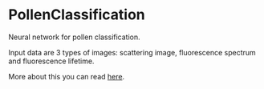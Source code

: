 # PollenClassification
Neural network for pollen classification.

Input data are 3 types of images: scattering image, fluorescence spectrum and fluorescence lifetime.

More about this you can read [here](https://amt.copernicus.org/articles/12/3435/2019/).
